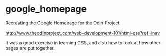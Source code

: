 # google_homepage
Recreating the Google Homepage for the Odin Project

http://www.theodinproject.com/web-development-101/html-css?ref=lnav

It was a good exercise in learning CSS, and also how to look at how other pages are put together.

